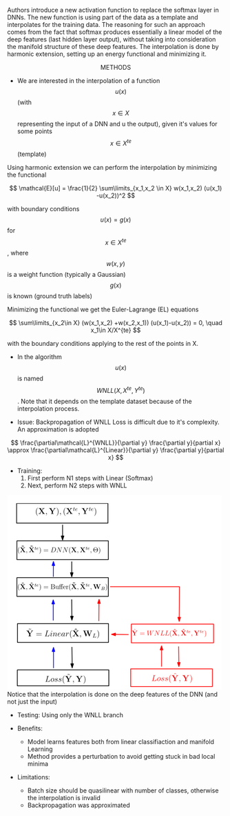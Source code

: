 Authors introduce a new activation function to replace the softmax layer in DNNs. The new function is using part of the data as a template and interpolates for the training data. The reasoning for such an approach comes from the fact that softmax produces essentially a linear model of the deep features (last hidden layer output), without taking into consideration the manifold structure of these deep features. The interpolation is done by harmonic extension, setting up an energy functional and minimizing it.

<center>METHODS</center>

- We are interested in the interpolation of a function $$u(x)$$ (with $$x\in X$$ representing the input of a DNN and u the output), given it's values for some points $$x\in X^{te}$$ (template)

Using harmonic extension we can perform the interpolation by minimizing the functional

$$
\mathcal{E}[u] = \frac{1}{2} \sum\limits_{x_1,x_2 \in X} w(x_1,x_2) (u(x_1) -u(x_2))^2
$$

with boundary conditions $$u(x)=g(x)$$ for $$x\in X^{te}$$, where $$w(x,y)$$ is a weight function (typically a Gaussian)  $$g(x)$$ is known (ground truth labels)

Minimizing the functional we get the Euler-Lagrange (EL) equations

$$
\sum\limits_{x_2\in X} (w(x_1,x_2) +w(x_2,x_1)) (u(x_1)-u(x_2)) = 0, \quad x_1\in X/X^{te}
$$

with the boundary conditions applying to the rest of the points in X.

- In the algorithm $$u(x)$$ is named $$WNLL(X, X^{te}, Y^{te})$$. Note that it depends on the template dataset because of the interpolation process.

- Issue: Backpropagation of WNLL Loss is difficult due to it's complexity. An approximation is adopted

$$
\frac{\partial\mathcal{L}^{WNLL}}{\partial y} \frac{\partial y}{partial x}
\approx
\frac{\partial\mathcal{L}^{Linear}}{\partial y} \frac{\partial y}{partial x}
$$

- Training:
  1. First perform N1 steps with Linear (Softmax)
  2. Next, perform N2 steps with WNLL

![Training](/Summaries/img/bao_1.png)
Notice that the interpolation is done on the deep features of the DNN (and not just the input)

- Testing: Using only the WNLL branch

- Benefits:
  - Model learns features both from linear classifiaction and manifold Learning
  - Method provides a perturbation to avoid getting stuck in bad local minima

- Limitations:
  - Batch size should be quasilinear with number of classes, otherwise the interpolation is invalid
  - Backpropagation was approximated
